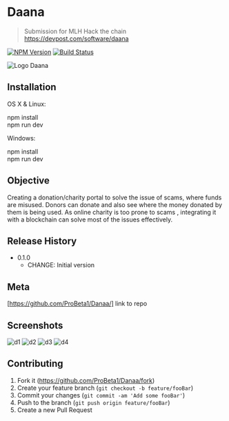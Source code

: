 # Daana
> Submission for MLH Hack the chain
https://devpost.com/software/daana

[![NPM Version][npm-image]][npm-url]
[![Build Status][travis-image]][travis-url]

![Logo Daana](https://i.ibb.co/zFtCV6N/logo-daana.png)


## Installation

OS X & Linux:

npm install<br>
npm run dev

Windows:

npm install<br>
npm run dev


## Objective
Creating a donation/charity portal to solve the issue of scams, where funds are misused.
Donors can donate and also see where the money donated by them is being used.
As online charity is too prone to scams , integrating it with a blockchain can solve most of the issues effectively.





## Release History

* 0.1.0
    * CHANGE: Initial version


## Meta
[https://github.com/ProBeta1/Danaa/] link to repo

## Screenshots

<img src="https://i.ibb.co/LZWxJ2Q/d1.png" alt="d1" border="0">

<img src="https://i.ibb.co/bg8sS3y/d2.png" alt="d2" border="0">

<img src="https://i.ibb.co/Y7Cgdfx/d3.png" alt="d3" border="0">

<img src="https://i.ibb.co/ZGQqLQx/d4.png" alt="d4" border="0">

## Contributing

1. Fork it (<https://github.com/ProBeta1/Danaa/fork>)
2. Create your feature branch (`git checkout -b feature/fooBar`)
3. Commit your changes (`git commit -am 'Add some fooBar'`)
4. Push to the branch (`git push origin feature/fooBar`)
5. Create a new Pull Request

<!-- Markdown link & img dfn's -->
[npm-image]: https://img.shields.io/npm/v/datadog-metrics.svg?style=flat-square
[npm-url]: https://npmjs.org/package/datadog-metrics
[npm-downloads]: https://img.shields.io/npm/dm/datadog-metrics.svg?style=flat-square
[travis-image]: https://img.shields.io/travis/dbader/node-datadog-metrics/master.svg?style=flat-square
[travis-url]: https://travis-ci.org/dbader/node-datadog-metrics
[wiki]: https://github.com/yourname/yourproject/wiki
